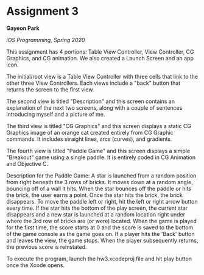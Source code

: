 Assignment 3
===============
**Gayeon Park**


*iOS Programming, Spring 2020*

This assignment has 4 portions: Table View Controller, View Controller, CG Graphics, and CG animation.  We also created a Launch Screen and  an app icon.

The initial/root view is a Table View Controller with three cells that link to the other three View Controllers. Each views include a "back" button that returns the screen to the first view.

The second view is titled "Description" and this screen contains an explanation of the next two screens, along with a couple of sentences introducing myself and a picture of me. 

The third view is titled "CG Graphics" and this screen displays a static CG Graphics image of an orange cat created entirely from CG Graphic commands. It includes straight lines, arcs (curves), and gradients.

The fourth view is titled "Paddle Game" and this screen displays a simple "Breakout" game using a single paddle. It is entirely coded in CG Animation and Objective C.

Description for the Paddle Game:
A star is launched from a random position from right beneath the 3 rows of bricks. It moves down at a random angle, bouncing off of a wall it hits. When the star bounces off the paddle or hits the brick, the user earns a point. Once the star hits the brick, the brick disappears. 
To move the paddle left or right, hit the left or right arrow button every time. If the star hits the bottom of the play screen, the current star disappears and a new star is launched at a random location right under where the 3rd row of bricks are (or were) located. When the game is played for the first time, the score starts at 0 and the score is saved to the bottom of the game console as the game goes on. If a player hits the 'Back' button and leaves the view, the game stops. When the player subsequently returns, the previous score is reinstated.

To execute the program, launch the hw3.xcodeproj file and hit play button once the Xcode opens.  

